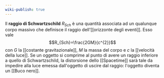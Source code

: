 ```yaml
---
wiki-publish: true
---
```

Il **raggio di Schwartzschild** $R_{Sch}$ è una quantità associata ad un qualunque corpo massivo che definisce il raggio dell'[[orizzonte degli eventi]]. Esso vale
$$R_{Sch}=\frac{2GM}{c^{2}}$$
con $G$ la [[costante gravitazionale]], $M$ la massa del corpo e $c$ la [[velocità della luce]]. Se un oggetto si comprime al punto di avere un raggio inferiore a quello di Schwartzschild, la distorsione dello [[Spacetime]] sarà tale da impedire alla luce emessa dall'oggetto di uscire dal raggio: l'oggetto diventa un [[Buco nero]].